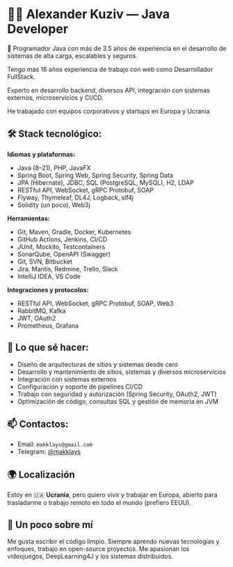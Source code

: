 # 👨‍💻 Alexander Kuziv — Java Developer

🎯 Programador Java con más de 3.5 años de experiencia en el desarrollo de sistemas de alta carga, escalables y seguros. 

Tengo más 16 años experiencia de trabajo con web como Desarrollador FullStack. 

Experto en desarrollo backend, diversos API, integración con sistemas externos, microservicios y CI/CD. 

He trabajado con equipos corporativos y startups en Europa y Ucrania

## 🛠️ Stack tecnológico:

**Idiomas y plataformas:**
- Java (8–21), PHP, JavaFX
- Spring Boot, Spring Web, Spring Security, Spring Data
- JPA (Hibernate), JDBC, SQL (PostgreSQL, MySQL), H2, LDAP
- RESTful API, WebSocket, gRPC Protobuf, SOAP
- Flyway, Thymeleaf, DL4J, Logback, slf4j
- Solidity (un poco), Web3j

**Herramientas:**
- Git, Maven, Gradle, Docker, Kubernetes
- GitHub Actions, Jenkins, CI/CD
- JUnit, Mockito, Testcontainers
- SonarQube, OpenAPI (Swagger)
- Git, SVN, Bitbucket
- Jira, Mantis, Redmine, Trello, Slack
- IntelliJ IDEA, VS Code

**Integraciones y protocolos:**
- RESTful API, WebSocket, gRPC Protobuf, SOAP, Web3
- RabbitMQ, Kafka
- JWT, OAuth2
- Prometheus, Grafana

## 📌 Lo que sé hacer:

- Diseño de arquitecturas de sitios y sistemas desde cero
- Desarrollo y mantenimiento de sitios, sistemas y diversos microservicios
- Integración con sistemas externos
- Configuración y soporte de pipelines CI/CD
- Trabajo con seguridad y autorización (Spring Security, OAuth2, JWT)
- Optimización de código, consultas SQL y gestión de memoria en JVM

## 📫 Contactos:

- Email: `makklays@gmail.com`
- Telegram: [@makklays](https://t.me/makklays)

## 🌍 Localización

Estoy en 🇺🇦 **Ucrania**, pero quiero vivir y trabajar en Europa, abierto para trasladarme o trabajo remoto en todo el mundo (prefiero EEUU).

## 🧠 Un poco sobre mí

Me gusta escribir el código limpio. Siempre aprendo nuevas tecnologías y enfoques, trabajo en open-source proyectos. Me apasionan los videojuegos, DeepLearning4J y los sistemas distribuidos.
